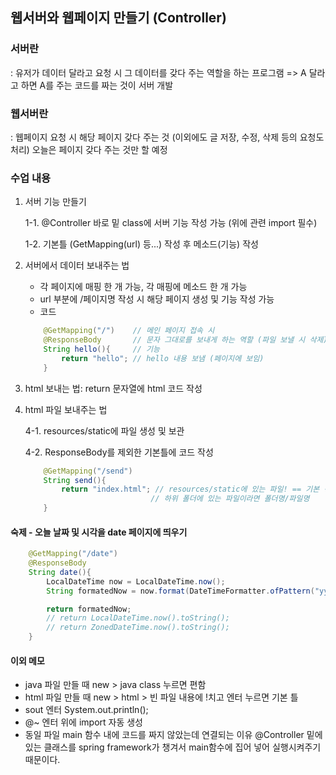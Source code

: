 ## 웹서버와 웹페이지 만들기 (Controller)

### 서버란
: 유저가 데이터 달라고 요청 시 그 데이터를 갖다 주는 역할을 하는 프로그램
=> A 달라고 하면 A를 주는 코드를 짜는 것이 서버 개발

### 웹서버란
: 웹페이지 요청 시 해당 페이지 갖다 주는 것
(이외에도 글 저장, 수정, 삭제 등의 요청도 처리)
오늘은 페이지 갖다 주는 것만 할 예정

### 수업 내용
1. 서버 기능 만들기

    1-1. @Controller 바로 밑 class에 서버 기능 작성 가능 (위에 관련 import 필수)

    1-2. 기본틀 (GetMapping(url) 등...) 작성 후 메소드(기능) 작성

2. 서버에서 데이터 보내주는 법
    - 각 페이지에 매핑 한 개 가능, 각 매핑에 메소드 한 개 가능
    - url 부분에 /페이지명 작성 시 해당 페이지 생성 및 기능 작성 가능
    - 코드
    ```java
        @GetMapping("/")    // 메인 페이지 접속 시
        @ResponseBody       // 문자 그대로를 보내게 하는 역할 (파일 보낼 시 삭제)
        String hello(){     // 기능
            return "hello"; // hello 내용 보냄 (페이지에 보임)
        }
    ```

3. html 보내는 법: return 문자열에 html 코드 작성

4. html 파일 보내주는 법
    
    4-1. resources/static에 파일 생성 및 보관

    4-2. ResponseBody를 제외한 기본틀에 코드 작성
    ```java
        @GetMapping("/send")
        String send(){
            return "index.html"; // resources/static에 있는 파일! == 기본 경로
                                // 하위 폴더에 있는 파일이라면 폴더명/파일명
        }
    ```

#### 숙제 - 오늘 날짜 및 시각을 date 페이지에 띄우기
```java
    @GetMapping("/date")
    @ResponseBody
    String date(){
        LocalDateTime now = LocalDateTime.now();
        String formatedNow = now.format(DateTimeFormatter.ofPattern("yyyy.MM.dd(HH:mm:ss)"));

        return formatedNow;
        // return LocalDateTime.now().toString();
        // return ZonedDateTime.now().toString();
    }
```

#### 이외 메모
- java 파일 만들 때 
new > java class 누르면 편함
- html 파일 만들 때 
new > html > 빈 파일 내용에 !치고 엔터 누르면 기본 틀
- sout 엔터
System.out.println();
- @~ 엔터
위에 import 자동 생성
- 동일 파일 main 함수 내에 코드를 짜지 않았는데 연결되는 이유
@Controller 밑에 있는 클래스를 spring framework가 챙겨서 main함수에 집어 넣어 실행시켜주기 때문이다.